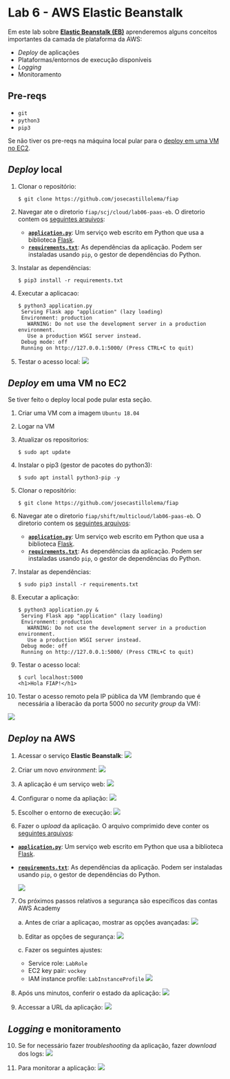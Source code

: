 # Lab 6 - AWS Elastic Beanstalk

Em este lab sobre [**Elastic Beanstalk (EB)**](https://aws.amazon.com/pt/elasticbeanstalk/) aprenderemos alguns conceitos importantes da camada de plataforma da AWS:
 - *Deploy* de aplicações
 - Plataformas/entornos de execução disponíveis
 - *Logging*
 - Monitoramento
 
## Pre-reqs

 - `git`
 - `python3`
 - `pip3`

Se não tiver os pre-reqs na máquina local pular para o [deploy em uma VM no EC2](#deploy-em-uma-vm-no-ec2).

## *Deploy* local

 1. Clonar o repositório:
    ```
    $ git clone https://github.com/josecastillolema/fiap
    ```

 2. Navegar ate o diretorio `fiap/scj/cloud/lab06-paas-eb`. O diretorio contem os [seguintes arquivos](https://github.com/josecastillolema/fiap/tree/master/shift/multicloud/lab06-paas-eb):
 
    - [**`application.py`**](https://github.com/josecastillolema/fiap/blob/master/shift/multicloud/lab06-paas-eb/application.py): Um serviço web escrito em Python que usa a biblioteca [Flask](https://flask.palletsprojects.com/en/1.1.x/).
    - [**`requirements.txt`**](https://github.com/josecastillolema/fiap/blob/master/shift/multicloud/lab06-paas-eb/requirements.txt): As dependências da aplicação. Podem ser instaladas usando `pip`, o gestor de dependências do Python.

 3. Instalar as dependências:
    ```
    $ pip3 install -r requirements.txt
    ```

 4. Executar a aplicacao:
    ```
    $ python3 application.py
     Serving Flask app "application" (lazy loading)
     Environment: production
       WARNING: Do not use the development server in a production environment.
       Use a production WSGI server instead.
     Debug mode: off
     Running on http://127.0.0.1:5000/ (Press CTRL+C to quit)
    ```

 5. Testar o acesso local:
    ![](https://raw.githubusercontent.com/josecastillolema/fiap/master/shift/multicloud/img/eb11.png)
   
## *Deploy* em uma VM no EC2

Se tiver feito o deploy local pode pular esta seção.

1. Criar uma VM com a imagem `Ubuntu 18.04`

2. Logar na VM

3. Atualizar os repositorios:
    ```
    $ sudo apt update
    ```

4. Instalar o pip3 (gestor de pacotes do python3):
    ```
    $ sudo apt install python3-pip -y
    ```

5. Clonar o repositório:
    ```
    $ git clone https://github.com/josecastillolema/fiap
    ```

6. Navegar ate o diretorio `fiap/shift/multicloud/lab06-paas-eb`. O diretorio contem os [seguintes arquivos](https://github.com/josecastillolema/fiap/tree/master/shift/multicloud/lab06-paas-eb):
    - [**`application.py`**](https://github.com/josecastillolema/fiap/blob/master/shift/multicloud/lab06-paas-eb/application.py): Um serviço web escrito em Python que usa a biblioteca [Flask](https://flask.palletsprojects.com/en/1.1.x/).
    - [**`requirements.txt`**](https://github.com/josecastillolema/fiap/blob/master/shift/multicloud/lab06-paas-eb/requirements.txt): As dependências da aplicação. Podem ser instaladas usando `pip`, o gestor de dependências do Python.
 
7. Instalar as dependências:
    ```
    $ sudo pip3 install -r requirements.txt
    ```

8. Executar a aplicação:
    ```
    $ python3 application.py &
     Serving Flask app "application" (lazy loading)
     Environment: production
       WARNING: Do not use the development server in a production environment.
       Use a production WSGI server instead.
     Debug mode: off
     Running on http://127.0.0.1:5000/ (Press CTRL+C to quit)
    ```

9. Testar o acesso local:
    ```
    $ curl localhost:5000
    <h1>Hola FIAP!</h1>
    ```

10. Testar o acesso remoto pela IP pública da VM (lembrando que é necessária a liberacão da porta 5000 no *security group* da VM):

   ![](https://raw.githubusercontent.com/josecastillolema/fiap/master/shift/multicloud/img/eb10.png)

## *Deploy* na AWS
 
1. Acessar o serviço **Elastic Beanstalk**:
   ![](https://raw.githubusercontent.com/josecastillolema/fiap/master/shift/multicloud/img/eb0.png)

2. Criar um novo *environment*:
   ![](https://raw.githubusercontent.com/josecastillolema/fiap/master/shift/multicloud/img/eb1.png)

3. A aplicação é um serviço web:
   ![](https://raw.githubusercontent.com/josecastillolema/fiap/master/shift/multicloud/img/eb2.png)
   
4. Configurar o nome da apliação:
   ![](https://raw.githubusercontent.com/josecastillolema/fiap/master/shift/multicloud/img/eb3.png)

5. Escolher o entorno de execução:
   ![](https://raw.githubusercontent.com/josecastillolema/fiap/master/shift/multicloud/img/eb4.png)
   
6. Fazer o *upload* da aplicação. O arquivo comprimido deve conter os [seguintes arquivos](https://github.com/josecastillolema/fiap/tree/master/shift/multicloud/lab06-paas-eb):
 - [**`application.py`**](https://github.com/josecastillolema/fiap/blob/master/shift/multicloud/lab06-paas-eb/application.py): Um serviço web escrito em Python que usa a biblioteca [Flask](https://flask.palletsprojects.com/en/1.1.x/).
 - [**`requirements.txt`**](https://github.com/josecastillolema/fiap/blob/master/shift/multicloud/lab06-paas-eb/requirements.txt): As dependências da aplicação. Podem ser instaladas usando `pip`, o gestor de dependências do Python.
 
   ![](https://raw.githubusercontent.com/josecastillolema/fiap/master/shift/multicloud/img/eb5.png)

7. Os próximos passos relativos a segurança são específicos das contas AWS Academy

    a. Antes de criar a aplicaçao, mostrar as opções avançadas:
     ![](https://raw.githubusercontent.com/josecastillolema/fiap/master/shift/multicloud/img/eb12.png)

    b. Editar as opções de segurança:
     ![](https://raw.githubusercontent.com/josecastillolema/fiap/master/shift/multicloud/img/eb13.png)
     
    c. Fazer os seguintes ajustes:
    * Service role: `LabRole`
    * EC2 key pair: `vockey`
    * IAM instance profile: `LabInstanceProfile`
     ![](https://raw.githubusercontent.com/josecastillolema/fiap/master/shift/multicloud/img/eb14.png)


8. Após uns minutos, conferir o estado da aplicação:
   ![](https://raw.githubusercontent.com/josecastillolema/fiap/master/shift/multicloud/img/eb6.png)

9. Accessar a URL da aplicação:
   ![](https://raw.githubusercontent.com/josecastillolema/fiap/master/shift/multicloud/img/eb7.png)

## *Logging* e monitoramento

10. Se for necessário fazer *troubleshooting* da aplicação, fazer *download* dos logs:
   ![](https://raw.githubusercontent.com/josecastillolema/fiap/master/shift/multicloud/img/eb8.png)

11. Para monitorar a aplicação:
   ![](https://raw.githubusercontent.com/josecastillolema/fiap/master/shift/multicloud/img/eb9.png)

